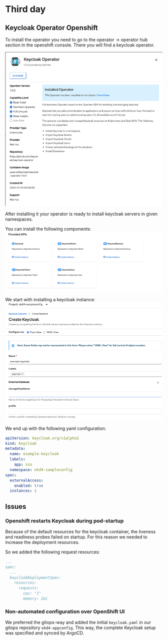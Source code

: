 # Third day

## Keycloak Operator Openshift

To install the operator you need to go to the operator -> operator hub section in the openshift console. There you will find a keycloak operator.

![operator1](img/keycloak-operator-1.png)

After installing it your operator is ready to install keycloak servers in given namespaces.

You can install the following components:
![operator2](img/keycloak-operator-2.png)

We start with installing a keycloak instance:
![operator3](img/keycloak-operator-3.png)

We end up with the following yaml configuration:
```yaml
apiVersion: keycloak.org/v1alpha1
kind: Keycloak
metadata:
  name: example-keycloak
  labels:
    app: sso
  namespace: okd4-sampleconfig
spec:
  externalAccess:
    enabled: true
  instances: 1
```

## Issues

### Openshift restarts Keycloak during pod-startup

Because of the default resources for the keycloak container, the liveness and readiness probes failed on startup. For this reason we needed to increase the deployment resources.

So we added the following request resources:
```yaml
...
spec:
  ...
  keycloakDeploymentSpec:
    resources:
      requests:
        cpu: "1"
        memory: 2Gi
```

### Non-automated configuration over OpenShift UI

We preferred the gitops-way and added the initial `keycloak.yaml`
in our gitops repository `okd4-appconfig`. This way, the complete
Keycloak setup was specified and synced by ArgoCD.